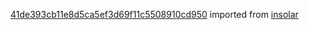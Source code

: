 [41de393cb11e8d5ca5ef3d69f11c5508910cd950](https://github.com/insolar/insolar/commit/41de393cb11e8d5ca5ef3d69f11c5508910cd950) imported from [insolar](https://github.com/insolar/insolar)

